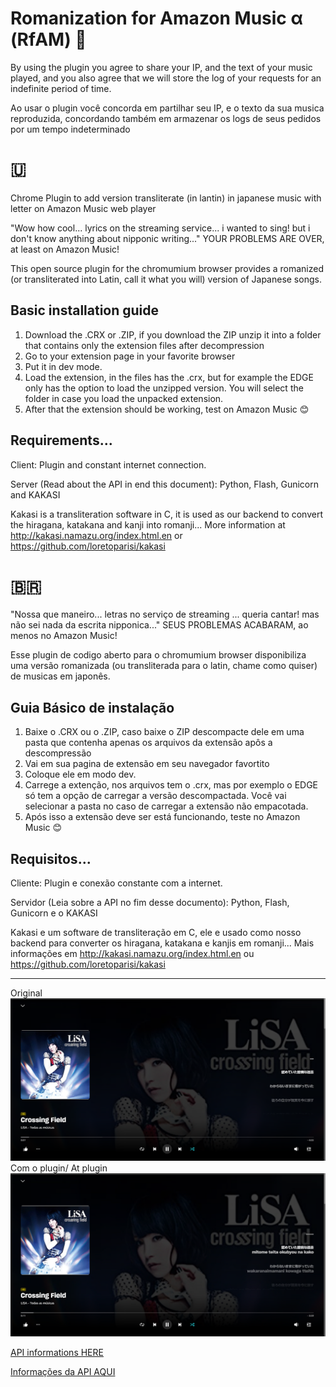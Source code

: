 # Romanization for Amazon Music α (RfAM) 🎵
By using the plugin you agree to share your IP, and the text of your music played, and you also agree that we will store the log of your requests for an indefinite period of time.

Ao usar o plugin você concorda em partilhar seu IP, e o texto da sua musica reproduzida, concordando também em armazenar os logs de seus pedidos por um tempo indeterminado

# 🇺

Chrome Plugin to add version transliterate (in lantin) in japanese music with letter on Amazon Music web player

"Wow how cool... lyrics on the streaming service... i wanted to sing! but i don't know anything about nipponic writing..." YOUR PROBLEMS ARE OVER, at least on Amazon Music!

This open source plugin for the chromumium browser provides a romanized (or transliterated into Latin, call it what you will) version of Japanese songs.

Basic installation guide
----------------------------------
1. Download the .CRX or .ZIP, if you download the ZIP unzip it into a folder that contains only the extension files after decompression
2. Go to your extension page in your favorite browser
3. Put it in dev mode.
4. Load the extension, in the files has the .crx, but for example the EDGE only has the option to load the unzipped version. You will select the folder in case you load the unpacked extension.
5. After that the extension should be working, test on Amazon Music 😊

Requirements... 
----------------------------------
Client:
Plugin and constant internet connection.

Server (Read about the API in end this document):
Python, Flash, Gunicorn and KAKASI

Kakasi is a transliteration software in C, it is used as our backend to convert the hiragana, katakana and kanji into romanji... More information at http://kakasi.namazu.org/index.html.en or https://github.com/loretoparisi/kakasi

# 🇧🇷
"Nossa que maneiro... letras no serviço de streaming ... queria cantar! mas não sei nada da escrita nipponica..." SEUS PROBLEMAS ACABARAM, ao menos no Amazon Music!

Esse plugin de codigo aberto para o chromumium browser disponibiliza uma versão romanizada (ou transliterada para o latin, chame como quiser) de musicas em japonês.

Guia Básico de instalação
----------------------------------
1. Baixe o .CRX ou o .ZIP, caso baixe o ZIP descompacte dele em uma pasta que contenha apenas os arquivos da extensão apôs a descompressão
2. Vai em sua pagina de extensão em seu navegador favortito
3. Coloque ele em modo dev.
4. Carrege a extenção, nos arquivos tem o .crx, mas por exemplo o EDGE só tem a opção de carregar a versão descompactada. Você vai selecionar a pasta no caso de carregar a extensão não empacotada.
5. Após isso a extensão deve ser está funcionando, teste no Amazon Music 😊
   
Requisitos...
----------------------------------
Cliente:
Plugin e conexão constante com a internet.

Servidor (Leia sobre a API no fim desse documento):
Python, Flash, Gunicorn e o KAKASI

Kakasi e um software de transliteração em C, ele e usado como nosso backend para converter os hiragana, katakana e kanjis em romanji... Mais informações em http://kakasi.namazu.org/index.html.en ou https://github.com/loretoparisi/kakasi


----------------------------------
Original
![Não Romanizado/Non Romanized](https://github.com/Ruaneri-Portela/Romanization-For-Amazon-Music/blob/main/github/non-romanized.png?raw=true)
Com o plugin/ At plugin
![Romanizado/Romanized](https://github.com/Ruaneri-Portela/Romanization-For-Amazon-Music/blob/main/github/romanized.png?raw=true)

[API informations HERE](https://github.com/Ruaneri-Portela/KakasiAPI-Docker)

[Informações da API AQUI](https://github.com/Ruaneri-Portela/KakasiAPI-Docker)
